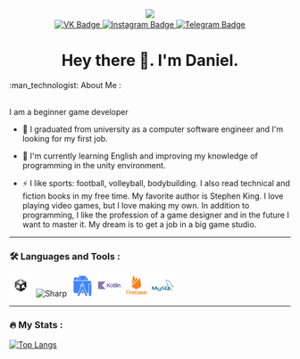 <div id="header" align="center">
  <img src="https://media.giphy.com/media/AY8aN6yUz3pu45oiL1/giphy-downsized-large.gif" width="300"/>

<div id="badges">
  <a href="https://vk.com/enot_124">
    <img src="https://img.shields.io/badge/ВКонтакте-blue?logo=vk&logoColor=white&style=for-the-badge" alt="VK Badge"/>
  </a>
  <a href="https://www.instagram.com/dan_enot124">
    <img src="https://img.shields.io/badge/Instagram-purple?logo=instagram&logoColor=white&style=for-the-badge" alt="Instagram Badge"/>
  </a>
  <a href="https://t.me/enot_124">
    <img src="https://img.shields.io/badge/Telegram-blue?logo=telegram&logoColor=white&style=for-the-badge" alt="Telegram Badge"/>
  </a>
</div>
<h1>
  Hey there 👋. I'm Daniel.
</h1>
</div>
 :man_technologist: About Me :<br><br>
 
  I am a beginner game developer<br>
  
- :telescope: I graduated from university as a computer software engineer and I'm looking for my first job.

- :seedling: I'm currently learning English and improving my knowledge of programming in the unity environment.

- :zap: I like sports: football, volleyball, bodybuilding. I also read technical and fiction books in my free time. My favorite author is Stephen King. I love playing video games, but I love making my own. In addition to programming, I like the profession of a game designer and in the future I want to master it. My dream is to get a job in a big game studio.

---

### :hammer_and_wrench: Languages and Tools :
<div>
  <img src="https://github.com/devicons/devicon/blob/master/icons/unity/unity-original.svg" title="Unity" alt="Unity" width="40" height="40"/>&nbsp;
  <img src="https://seeklogo.com/images/C/c-sharp-c-logo-02F17714BA-seeklogo.com.png" title="Sharp" alt="Sharp" width="40" height="40"/>&nbsp;
  <img src="https://github.com/devicons/devicon/blob/master/icons/androidstudio/androidstudio-plain.svg" title="AndroidStudio" alt="AndroidStudio" width="40" height="40"/>&nbsp;
  <img src="https://github.com/devicons/devicon/blob/master/icons/kotlin/kotlin-plain-wordmark.svg" title="Kotlin" alt="Kotlin" width="40" height="40"/>&nbsp;
  <img src="https://github.com/devicons/devicon/blob/master/icons/firebase/firebase-plain-wordmark.svg" title="Firebase" alt="Firebase" width="40" height="40"/>&nbsp;
  <img src="https://github.com/devicons/devicon/blob/master/icons/mysql/mysql-plain-wordmark.svg" title="MySQL" alt="MySQL" width="40" height="40"/>&nbsp;
</div>

---

### :fire: My Stats :
[![Top Langs](https://github-readme-stats.vercel.app/api/top-langs/?username=Enot124&layout=compact)](https://github.com/anuraghazra/github-readme-stats)
<!--
**Enot124/Enot124** is a ✨ _special_ ✨ repository because its `README.md` (this file) appears on your GitHub profile.

Here are some ideas to get you started:

- 🔭 I’m currently working on ...
- 🌱 I’m currently learning ...
- 👯 I’m looking to collaborate on ...
- 🤔 I’m looking for help with ...
- 💬 Ask me about ...
- 📫 How to reach me: ...
- 😄 Pronouns: ...
- ⚡ Fun fact: ...
-->
